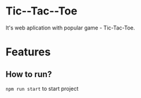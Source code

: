 # Tic--Tac--Toe

It's web aplication with popular game - Tic-Tac-Toe. 

# Features

## How to run?

`npm run start` to start project 